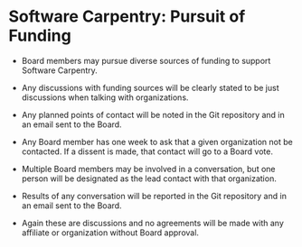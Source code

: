 Software Carpentry: Pursuit of Funding
======================================

* Board members may pursue diverse sources of funding to support
  Software Carpentry.

* Any discussions with funding sources will be clearly stated to be
  just discussions when talking with organizations.

* Any planned points of contact will be noted in the Git repository
  and in an email sent to the Board.

* Any Board member has one week to ask that a given organization not
  be contacted.  If a dissent is made, that contact will go to a Board
  vote.

* Multiple Board members may be involved in a conversation, but one
  person will be designated as the lead contact with that
  organization.

* Results of any conversation will be reported in the Git repository
  and in an email sent to the Board.

* Again these are discussions and no agreements will be made with any
  affiliate or organization without Board approval.
